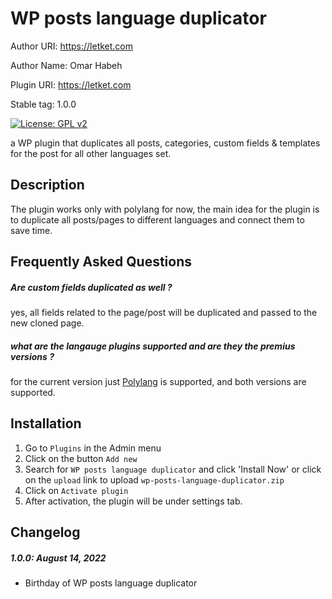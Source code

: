 # WP posts language duplicator
Author URI: https://letket.com 

Author Name: Omar Habeh

Plugin URI: https://letket.com

Stable tag: 1.0.0

[![License: GPL v2](https://img.shields.io/badge/License-GPL_v2-blue.svg)](https://www.gnu.org/licenses/old-licenses/gpl-2.0.en.html)

a WP plugin that duplicates all posts, categories, custom fields & templates for the post for all other languages set.

##  Description 

The plugin works only with polylang for now, the main idea for the plugin is to duplicate all posts/pages to different languages and connect them to save time.



## Frequently Asked Questions 

##### Are custom fields duplicated as well ?
 yes, all fields related to the page/post will be duplicated and passed to the new cloned page.
##### what are the langauge plugins supported and are they the premius versions ?
 for the current version just [Polylang](https://polylang.pro/) is supported, and both versions are supported.

## Installation 

1. Go to `Plugins` in the Admin menu
2. Click on the button `Add new`
3. Search for `WP posts language duplicator` and click 'Install Now' or click on the `upload` link to upload `wp-posts-language-duplicator.zip`
4. Click on `Activate plugin`
5. After activation, the plugin will be under settings tab.

## Changelog 

##### 1.0.0: August 14, 2022
* Birthday of WP posts language duplicator